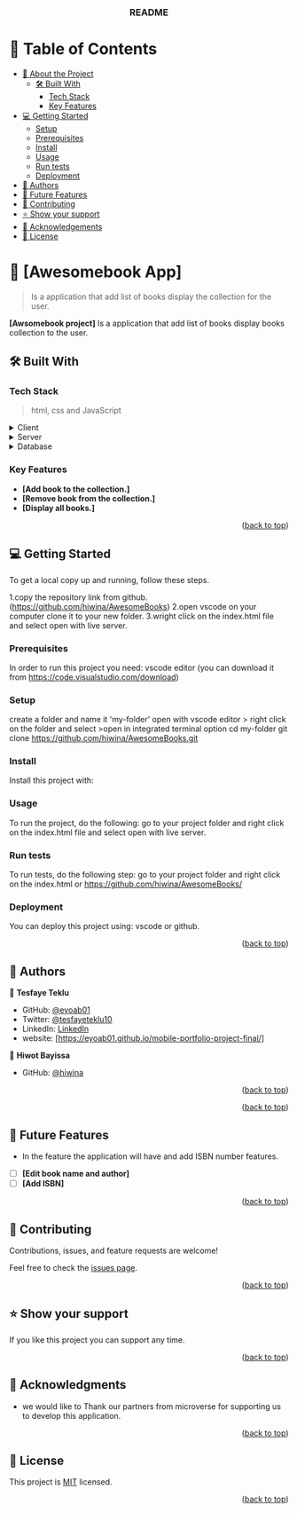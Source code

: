 <a name="readme-top"></a>



<div align="center">
 

  <h3><b>README</b></h3>

</div>

# 📗 Table of Contents

- [📖 About the Project](#about-project)
  - [🛠 Built With](#built-with)
    - [Tech Stack](#tech-stack)
    - [Key Features](#key-features)
- [💻 Getting Started](#getting-started)
  - [Setup](#setup)
  - [Prerequisites](#prerequisites)
  - [Install](#install)
  - [Usage](#usage)
  - [Run tests](#run-tests)
  - [Deployment](#deployment)
- [👥 Authors](#authors)
- [🔭 Future Features](#future-features)
- [🤝 Contributing](#contributing)
- [⭐️ Show your support](#support)
- [🙏 Acknowledgements](#acknowledgements)
- [📝 License](#license)

# 📖 [Awesomebook App] <a name="about-project"></a>

> Is a application that add list of books display the collection for the user.

**[Awsomebook project]** Is a application that add list of books display books collection to the user.

## 🛠 Built With <a name="built-with"></a>

### Tech Stack <a name="tech-stack"></a>

> html, css and JavaScript

<details>
  <summary>Client</summary>
  <ul>
    <li><a href="https://reactjs.org/">React.js</a></li>
  </ul>
</details>

<details>
  <summary>Server</summary>
  <ul>
    <li><a href="https://expressjs.com/">Express.js</a></li>
  </ul>
</details>

<details>
<summary>Database</summary>
  <ul>
    <li><a href="https://www.postgresql.org/">PostgreSQL</a></li>
  </ul>
</details>

### Key Features <a name="key-features"></a>

- **[Add book to the collection.]**
- **[Remove book from the collection.]**
- **[Display all books.]**

<p align="right">(<a href="#readme-top">back to top</a>)</p>

## 💻 Getting Started <a name="getting-started"></a>

To get a local copy up and running, follow these steps.

1.copy the repository link from github.(https://github.com/hiwina/AwesomeBooks)
2.open vscode on your computer clone it to your new folder.
3.wright click on the index.html file and select open with live server.

### Prerequisites

In order to run this project you need:
vscode editor (you can download it from https://code.visualstudio.com/download)

### Setup

create a folder and name it 'my-folder'
open with vscode editor > right click on the folder and select >open in integrated terminal option
cd my-folder
git clone https://github.com/hiwina/AwesomeBooks.git


### Install

Install this project with:

### Usage

To run the project, do the following:
go to your project folder and right click on the index.html file and select open with live server.

### Run tests


To run tests, do the following step:
go to your project folder and right click on the index.html or https://github.com/hiwina/AwesomeBooks/

### Deployment

You can deploy this project using:
vscode or github.

<p align="right">(<a href="#readme-top">back to top</a>)</p>


## 👥 Authors <a name="authors"></a>


👤 **Tesfaye Teklu**

- GitHub: [@eyoab01](https://github.com/eyoab01)
- Twitter: [@tesfayeteklu10](https://twitter.com/tesfayeteklu10)
- LinkedIn: [LinkedIn](https://www.linkedin.com/in/tesfaye-teklu-352067105)
- website: [https://eyoab01.github.io/mobile-portfolio-project-final/]

👤 **Hiwot Bayissa**

- GitHub: [@hiwina](https://github.com/hiwina)


<p align="right">(<a href="#readme-top">back to top</a>)</p>

<p align="right">(<a href="#readme-top">back to top</a>)</p>


## 🔭 Future Features <a name="future-features"></a>

- In the feature the application will have  and add ISBN number features.
- [ ] **[Edit book name and author]**
- [ ] **[Add ISBN]**

<p align="right">(<a href="#readme-top">back to top</a>)</p>


## 🤝 Contributing <a name="contributing"></a>

Contributions, issues, and feature requests are welcome!

Feel free to check the [issues page](https://github.com/hiwina/AwesomeBook/issues).

<p align="right">(<a href="#readme-top">back to top</a>)</p>


## ⭐️ Show your support <a name="support"></a>

If you like this project you can support any time.


<p align="right">(<a href="#readme-top">back to top</a>)</p>


## 🙏 Acknowledgments <a name="acknowledgements"></a>

- we would like to Thank our partners from microverse for supporting us to develop this application.

<p align="right">(<a href="#readme-top">back to top</a>)</p>


## 📝 License <a name="license"></a>

This project is [MIT](https://choosealicense.com/licenses/mit/) licensed.

<p align="right">(<a href="#readme-top">back to top</a>)</p>
